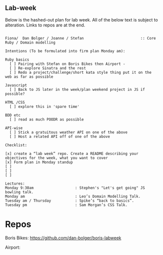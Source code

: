 ## Lab-week

Below is the hashed-out plan for lab week. All of the below text is subject to alteration. Links to repos are at the end.

```

Fiona/  Dan Bolger / Joanne / Stefan                          :: Core Ruby / Domain modelling

Intentions (To be formulated into firm plan Monday am):

Ruby basics
  [ ] Pairing with Stefan on Boris Bikes then Airport - 
  [ ] Re-explore Sinatra and the rest
  [ ] Redo a project/challenge/short kata style thing put it on the web as far as possible

Javascript
  [ ] Back to JS later in the week/plan weekend project in JS if possible?

HTML /CSS
  [ ] explore this in 'spare time'

BDD etc
  [ ] read as much POODR as possible

API-wise
  [ ] Stick a gratuitous weather API on one of the above
  [ ] Host a related API off of one of the above

Checklist:

[x] create a “lab week” repo. Create a README describing your objectives for the week, what you want to cover
[x] Form plan in Monday standup
[ ]
[ ]
[ ]

Lectures:
Monday 9:30am                   : Stephen's "Let's get going" JS bowling talk.
Monday am                       : Leo’s Domain Modelling Talk.
Tuesday am / Thursday           : Spike’s “back to basics”.
Tuesday pm                      : Sam Morgan’s CSS Talk.
```
Repos
=====

Boris Bikes:
https://github.com/dan-bolger/boris-labweek

Airport:
<to be continued>
